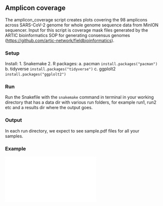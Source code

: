 ## Amplicon coverage

The amplicon_coverage script creates plots covering the 98 amplicons across SARS-CoV-2 genome for whole genome sequence data from MinION sequencer. Input for this script is coverage mask files generated by the ARTIC bioinformatics SOP for generating consensus genomes (https://github.com/artic-network/fieldbioinformatics).

### Setup
Install:
    1. Snakemake
    2. R packages:
        a. pacman
            `install.packages("pacman")`
        b. tidyverse
            `install.packages("tidyverse")`
        c. ggplolt2
            `install.packages("ggplolt2")`

### Run
Run the Snakefile with the `snakemake` command in terminal in your working directory that has a data dir with various run folders, for example run1, run2 etc and a results dir where the output goes.

### Output
In each run directory, we expect to see sample.pdf files for all your samples.

### Example

![plot](./example/P64627.pdf)


